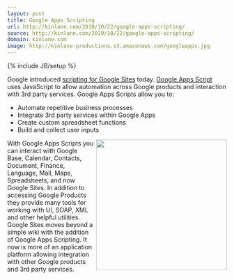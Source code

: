```yaml
---
layout: post
title: Google Apps Scripting
url: http://kinlane.com/2010/10/22/google-apps-scripting/
source: http://kinlane.com/2010/10/22/google-apps-scripting/
domain: kinlane.com
image: http://kinlane-productions.s3.amazonaws.com/googleapps.jpg
---
```

{% include JB/setup %}

<p>
     Google introduced <a href="http://googleenterprise.blogspot.com/2010/10/automating-business-processes-in-google.html" target="_blank">scripting for Google Sites</a> today. <a href="http://code.google.com/googleapps/appsscript/index.html" target="_blank">Google Apps Script</a> uses JavaScript to allow automation across Google products and interaction with 3rd party services. Google Apps Scripts allow you to:
</p>
<ul class="mainlist">
     <li>Automate repetitive business processes
     </li>
     <li>Integrate 3rd party services within Google Apps
     </li>
     <li>Create custom spreadsheet functions
     </li>
     <li>Build and collect user inputs
     </li>
</ul>
<p>
     <img src="http://kinlane-productions.s3.amazonaws.com/googleapps.jpg" alt="" width="300" align="right" /> With Google Apps Scripts you can interact with Google Base, Calendar, Contacts, Document, Finance, Language, Mail, Maps, Spreadsheets, and now Google Sites. In addition to accessing Google Products they provide many tools for working with UI, SOAP, XML and other helpful utilities. Google Sites moves beyond a simple wiki with the addition of Google Apps Scripting. It now is more of an application platform allowing integration with other Google products and 3rd party services.
</p>